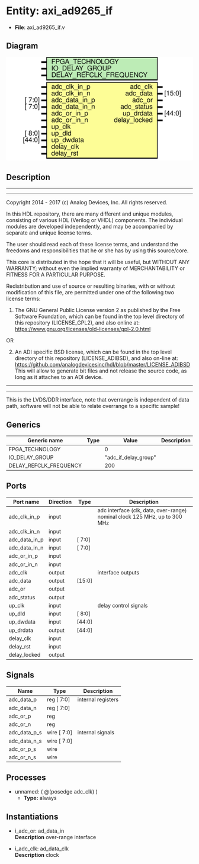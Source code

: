 # Entity: axi_ad9265_if

- **File**: axi_ad9265_if.v
## Diagram

![Diagram](axi_ad9265_if.svg "Diagram")
## Description

 ***************************************************************************
 ***************************************************************************
 Copyright 2014 - 2017 (c) Analog Devices, Inc. All rights reserved.

 In this HDL repository, there are many different and unique modules, consisting
 of various HDL (Verilog or VHDL) components. The individual modules are
 developed independently, and may be accompanied by separate and unique license
 terms.

 The user should read each of these license terms, and understand the
 freedoms and responsibilities that he or she has by using this source/core.

 This core is distributed in the hope that it will be useful, but WITHOUT ANY
 WARRANTY; without even the implied warranty of MERCHANTABILITY or FITNESS FOR
 A PARTICULAR PURPOSE.

 Redistribution and use of source or resulting binaries, with or without modification
 of this file, are permitted under one of the following two license terms:

   1. The GNU General Public License version 2 as published by the
      Free Software Foundation, which can be found in the top level directory
      of this repository (LICENSE_GPL2), and also online at:
      <https://www.gnu.org/licenses/old-licenses/gpl-2.0.html>

 OR

   2. An ADI specific BSD license, which can be found in the top level directory
      of this repository (LICENSE_ADIBSD), and also on-line at:
      https://github.com/analogdevicesinc/hdl/blob/master/LICENSE_ADIBSD
      This will allow to generate bit files and not release the source code,
      as long as it attaches to an ADI device.

 ***************************************************************************
 ***************************************************************************
 This is the LVDS/DDR interface, note that overrange is independent of data path,
 software will not be able to relate overrange to a specific sample!

## Generics

| Generic name           | Type | Value                | Description |
| ---------------------- | ---- | -------------------- | ----------- |
| FPGA_TECHNOLOGY        |      | 0                    |             |
| IO_DELAY_GROUP         |      | "adc_if_delay_group" |             |
| DELAY_REFCLK_FREQUENCY |      | 200                  |             |
## Ports

| Port name     | Direction | Type   | Description                                                                  |
| ------------- | --------- | ------ | ---------------------------------------------------------------------------- |
| adc_clk_in_p  | input     |        |  adc interface (clk, data, over-range) nominal clock 125 MHz, up to 300 MHz  |
| adc_clk_in_n  | input     |        |                                                                              |
| adc_data_in_p | input     | [ 7:0] |                                                                              |
| adc_data_in_n | input     | [ 7:0] |                                                                              |
| adc_or_in_p   | input     |        |                                                                              |
| adc_or_in_n   | input     |        |                                                                              |
| adc_clk       | output    |        |  interface outputs                                                           |
| adc_data      | output    | [15:0] |                                                                              |
| adc_or        | output    |        |                                                                              |
| adc_status    | output    |        |                                                                              |
| up_clk        | input     |        |  delay control signals                                                       |
| up_dld        | input     | [ 8:0] |                                                                              |
| up_dwdata     | input     | [44:0] |                                                                              |
| up_drdata     | output    | [44:0] |                                                                              |
| delay_clk     | input     |        |                                                                              |
| delay_rst     | input     |        |                                                                              |
| delay_locked  | output    |        |                                                                              |
## Signals

| Name         | Type           | Description          |
| ------------ | -------------- | -------------------- |
| adc_data_p   | reg     [ 7:0] |  internal registers  |
| adc_data_n   | reg     [ 7:0] |                      |
| adc_or_p     | reg            |                      |
| adc_or_n     | reg            |                      |
| adc_data_p_s | wire [ 7:0]    |  internal signals    |
| adc_data_n_s | wire [ 7:0]    |                      |
| adc_or_p_s   | wire           |                      |
| adc_or_n_s   | wire           |                      |
## Processes
- unnamed: ( @(posedge adc_clk) )
  - **Type:** always
## Instantiations

- i_adc_or: ad_data_in
</br>**Description**
 over-range interface

- i_adc_clk: ad_data_clk
</br>**Description**
 clock

